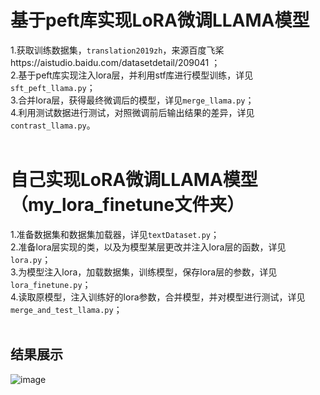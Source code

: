 # 基于peft库实现LoRA微调LLAMA模型
1.获取训练数据集，`translation2019zh`，来源百度飞桨https://aistudio.baidu.com/datasetdetail/209041 ；<br>
2.基于peft库实现注入lora层，并利用stf库进行模型训练，详见`sft_peft_llama.py`；<br>
3.合并lora层，获得最终微调后的模型，详见`merge_llama.py`；<br>
4.利用测试数据进行测试，对照微调前后输出结果的差异，详见`contrast_llama.py`。<br>
<br>

# 自己实现LoRA微调LLAMA模型（my_lora_finetune文件夹）
1.准备数据集和数据集加载器，详见`textDataset.py`；<br>
2.准备lora层实现的类，以及为模型某层更改并注入lora层的函数，详见`lora.py`；<br>
3.为模型注入lora，加载数据集，训练模型，保存lora层的参数，详见`lora_finetune.py`；<br>
4.读取原模型，注入训练好的lora参数，合并模型，并对模型进行测试，详见`merge_and_test_llama.py`；<br>
<br>

## 结果展示
![image](https://github.com/user-attachments/assets/01d0733e-c1c8-4dda-9fbe-5d32bbc1a564)
